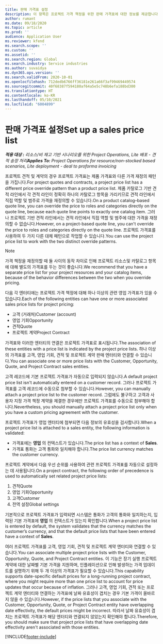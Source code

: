 ```yaml
---
title: 판매 가격표 설정
description: 이 항목은 프로젝트 가격 책정을 위한 판매 가격표에 대한 정보를 제공합니다.
author: rumant
ms.date: 09/18/2020
ms.topic: article
ms.prod: ''
audience: Application User
ms.reviewer: kfend
ms.search.scope: ''
ms.custom: ''
ms.assetid: ''
ms.search.region: Global
ms.search.industry: Service industries
ms.author: suvaidya
ms.dyn365.ops.version: ''
ms.search.validFrom: 2020-10-01
ms.openlocfilehash: 712dedb6766ff36181e261a66f3af99469449574
ms.sourcegitcommit: 40f68387f594180af64a5e5c748b6efa188bd300
ms.translationtype: HT
ms.contentlocale: ko-KR
ms.lasthandoff: 05/10/2021
ms.locfileid: "6004899"
---
```

# <a name="set-up-a-sales-price-list"></a><span data-ttu-id="88696-103">판매 가격표 설정</span><span class="sxs-lookup"><span data-stu-id="88696-103">Set up a sales price list</span></span>

<span data-ttu-id="88696-104">_**적용 대상 :** 리소스/비 재고 기반 시나리오를 위한 Project Operations, Lite 배포 - 견적 송장 처리_</span><span class="sxs-lookup"><span data-stu-id="88696-104">_**Applies To:** Project Operations for resource/non-stocked based scenarios, Lite deployment - deal to proforma invoicing_</span></span>

<span data-ttu-id="88696-105">프로젝트 견적 및 계약의 경우 프로젝트 가격표는 제품 가격표와 다른 가격 재정의 패턴을 가집니다.</span><span class="sxs-lookup"><span data-stu-id="88696-105">For project quotes and contracts, a project price list has a different price override pattern than a product price list.</span></span> <span data-ttu-id="88696-106">제품 카탈로그 기반 견적 라인에서 각 견적 라인이 정확히 하나의 카탈로그 항목을 가리키므로 견적 라인에서 직접 역할 및 범주로 가격을 재정의할 수 있습니다.</span><span class="sxs-lookup"><span data-stu-id="88696-106">On a product catalog–based quote line, you can override the price to roles and categories directly on the quote line, because each quote line points to exactly one catalog item.</span></span> <span data-ttu-id="88696-107">그러나 프로젝트 기반 견적 라인에서는 견적 라인에서 직접 역할 및 범주에 대한 가격을 재정의할 수 없습니다.</span><span class="sxs-lookup"><span data-stu-id="88696-107">However, on a project-based quote line, you can't override the price to roles and categories directly on the quote line.</span></span> <span data-ttu-id="88696-108">프로젝트 가격표를 사용하여 두 가지 다른 대체 패턴으로 작업할 수 있습니다.</span><span class="sxs-lookup"><span data-stu-id="88696-108">You can use the project price list to work with the two distinct override patterns.</span></span>

> [!NOTE]
> <span data-ttu-id="88696-109">가격 책정을 재정의할 때 둘 사이의 동작 차이로 인해 프로젝트 리소스및 카탈로그 항목에 대해 별도의 가격표를 두는 것이 좋습니다.</span><span class="sxs-lookup"><span data-stu-id="88696-109">We recommend that you have a separate price list for your project resources and your catalog items, because of the behavior differences between the two when you override pricing.</span></span>

<span data-ttu-id="88696-110">다음 각 엔터티에는 프로젝트 가격 책정에 대해 하나 이상의 관련 영업 가격표가 있을 수 있습니다.</span><span class="sxs-lookup"><span data-stu-id="88696-110">Each of the following entities can have one or more associated sales price lists for project pricing:</span></span>

- <span data-ttu-id="88696-111">고객 (거래처)</span><span class="sxs-lookup"><span data-stu-id="88696-111">Customer (account)</span></span> 
- <span data-ttu-id="88696-112">영업 기회</span><span class="sxs-lookup"><span data-stu-id="88696-112">Opportunity</span></span> 
- <span data-ttu-id="88696-113">견적</span><span class="sxs-lookup"><span data-stu-id="88696-113">Quote</span></span> 
- <span data-ttu-id="88696-114">프로젝트 계약</span><span class="sxs-lookup"><span data-stu-id="88696-114">Project Contract</span></span>

<span data-ttu-id="88696-115">가격표와 이러한 엔터티의 연결은 프로젝트 가격표로 표시됩니다.</span><span class="sxs-lookup"><span data-stu-id="88696-115">The association of these entities with a price list is indicated by the project price lists.</span></span> <span data-ttu-id="88696-116">하나 이상의 가격표를 고객, 영업 기회, 견적 및 프로젝트 계약 판매 엔터티와 연결할 수 있습니다.</span><span class="sxs-lookup"><span data-stu-id="88696-116">You can associate one or more price lists with the Customer, Opportunity, Quote, and Project Contract sales entities.</span></span>

<span data-ttu-id="88696-117">고객 레코드에 기본 프로젝트 가격표가 자동으로 입력되지 않습니다.</span><span class="sxs-lookup"><span data-stu-id="88696-117">A default project price list isn't automatically entered on a customer record.</span></span> <span data-ttu-id="88696-118">그러나 프로젝트 가격표를 고객 레코드에 수동으로 첨부할 수 있습니다.</span><span class="sxs-lookup"><span data-stu-id="88696-118">However, you can manually attach a project price list to the customer record.</span></span> <span data-ttu-id="88696-119">그럼에도 불구하고 고객과 사용자 지정 가격 책정 계약을 체결한 경우에만 프로젝트 가격표를 수동으로 첨부해야 합니다.</span><span class="sxs-lookup"><span data-stu-id="88696-119">Nevertheless, you should manually attach a project price list only when you have a custom pricing agreement with the customer.</span></span> 

<span data-ttu-id="88696-120">프로젝트 가격표가 영업 엔터티에 첨부되면 다음 정보의 유효성을 검사합니다.</span><span class="sxs-lookup"><span data-stu-id="88696-120">When a project price list is attached to a sales entity, the following information is validated:</span></span>

- <span data-ttu-id="88696-121">가격표에는 **영업** 의 컨텍스트가 있습니다.</span><span class="sxs-lookup"><span data-stu-id="88696-121">The price list has a context of **Sales**.</span></span> 
- <span data-ttu-id="88696-122">가격표 통화는 고객 통화와 일치해야 합니다.</span><span class="sxs-lookup"><span data-stu-id="88696-122">The price list currency matches the customer currency.</span></span> 

<span data-ttu-id="88696-123">프로젝트 계약에서 다음 우선 순위를 사용하여 관련 프로젝트 가격표를 자동으로 설정하는 데 사용됩니다.</span><span class="sxs-lookup"><span data-stu-id="88696-123">On a project contract, the following order of precedence is used to automatically set related project price lists:</span></span>

1. <span data-ttu-id="88696-124">견적</span><span class="sxs-lookup"><span data-stu-id="88696-124">Quote</span></span>
2. <span data-ttu-id="88696-125">영업 기회</span><span class="sxs-lookup"><span data-stu-id="88696-125">Opportunity</span></span>
3. <span data-ttu-id="88696-126">고객</span><span class="sxs-lookup"><span data-stu-id="88696-126">Customer</span></span> 
4. <span data-ttu-id="88696-127">전역 설정</span><span class="sxs-lookup"><span data-stu-id="88696-127">Global settings</span></span> 

<span data-ttu-id="88696-128">기본적으로 프로젝트 가격표가 입력되면 시스템은 통화가 고객의 통화와 일치하는지, 입력된 기본 가격표에 **영업** 의 컨텍스트가 있는지 확인합니다.</span><span class="sxs-lookup"><span data-stu-id="88696-128">When a project price list is entered by default, the system validates that the currency matches the customer’s currency, and that the default price lists that have been entered have a context of **Sales**.</span></span>

<span data-ttu-id="88696-129">여러 프로젝트 가격표를 고객, 영업 기회, 견적 및 프로젝트 계약 엔터티와 연결할 수 있습니다.</span><span class="sxs-lookup"><span data-stu-id="88696-129">You can associate multiple project price lists with the Customer, Opportunity, Quote, and Project Contract entities.</span></span> <span data-ttu-id="88696-130">이 기능은 장기 실행 프로젝트 계약에 대한 날짜별 기본 가격을 지원하며, 인플레이션으로 인해 발생하는 가격 업데이트를 설명하기 위해 두 개 이상의 가격표가 필요할 수 있습니다.</span><span class="sxs-lookup"><span data-stu-id="88696-130">This capability supports date-specific default prices for a long-running project contract, where you might require more than one price list to account for price updates that occur because of inflation.</span></span> <span data-ttu-id="88696-131">그러나 고객, 영업 기회, 견적 또는 프로젝트 계약 엔터티와 연결하는 가격표에 날짜 유효성이 겹치는 경우 기본 가격이 올바르지 않을 수 있습니다.</span><span class="sxs-lookup"><span data-stu-id="88696-131">However, if the price lists that you associate with the Customer, Opportunity, Quote, or Project Contract entity have overlapping date effectivity, the default prices might be incorrect.</span></span> <span data-ttu-id="88696-132">따라서 날짜 유효성이 겹치는 프로젝트 가격표가 해당 엔터티와 연결되지 않았는지 확인해야 합니다.</span><span class="sxs-lookup"><span data-stu-id="88696-132">Therefore, you should make sure that project price lists that have overlapping date effectivity aren't associated with those entities.</span></span>


[!INCLUDE[footer-include](../includes/footer-banner.md)]